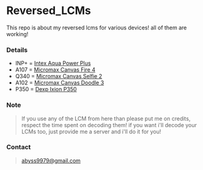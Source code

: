 # Reversed_LCMs
This repo is about my reversed lcms for various devices! all of them are working!

### Details

* INP+ = [Intex Aqua Power Plus](https://github.com/abyss10/Reversed_LCMs/blob/master/INP%2B/otm1283a_hd720_dsi_vdo_tcl.c)
* A107 = [Micromax Canvas Fire 4](https://github.com/abyss10/Reversed_LCMs/blob/master/A107/ili9806e_fwvga_dsi_vdo_txd_aw619.c)
* Q340 = [Micromax Canvas Selfie 2](https://github.com/abyss10/Reversed_LCMs/blob/master/Q340/ili9806e_fwvga_dsi_vdo_tcl.c)
* A102 = [Micromax Canvas Doodle 3](https://github.com/abyss10/Reversed_LCMs/blob/master/A102/ili9806e_fwvga_dsi_vdo_txd_zaw1800.c)
* P350 = [Dexp Ixion P350](https://github.com/frap130/Reversed_LCMs/tree/master/P350)

### Note
> If you use any of the LCM from here than please put me on credits, respect the time spent on decoding them!
if you want i'll decode your LCMs too, just provide me a server and i'll do it for you!

### Contact 
> abyss9979@gmail.com
